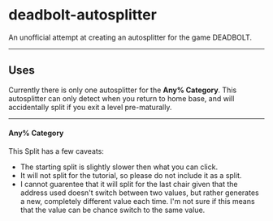 # deadbolt-autosplitter
An unofficial attempt at creating an autosplitter for the game DEADBOLT. 

---

## Uses
Currently there is only one autosplitter for the **Any% Category**. This autosplitter can only detect when you return to home base, and will accidentally split if you exit a level pre-maturally.

---

#### Any% Category
This Split has a few caveats: 
 - The starting split is slightly slower then what you can click. 
 - It will not split for the tutorial, so please do not include it as a split. 
 - I cannot guarentee that it will split for the last chair given that the address used doesn't switch between two values, but rather generates a new, completely different value each time. I'm not sure if this means that the value can be chance switch to the same value. 
